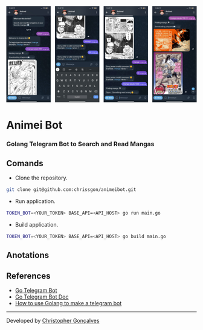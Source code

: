 ![Animei Bot](./thumb.jpg)

# Animei Bot
### Golang Telegram Bot to Search and Read Mangas

## Comands
- Clone the repository.
``` bash
git clone git@github.com:chrissgon/animeibot.git
```
- Run application.
``` bash
TOKEN_BOT=<YOUR_TOKEN> BASE_API=<API_HOST> go run main.go
```
- Build application.
``` bash
TOKEN_BOT=<YOUR_TOKEN> BASE_API=<API_HOST> go build main.go
```

## Anotations
<!-- Application hosted in <a href="http://localhost:3000/">http://localhost:3000/</a>. -->

## References
- [Go Telegram Bot](https://github.com/go-telegram-bot-api/telegram-bot-api)
- [Go Telegram Bot Doc](https://go-telegram-bot-api.dev/)
- [How to use Golang to make a telegram bot](https://www.youtube.com/watch?v=orFTer_uy7w)

---
Developed by [Christopher Gonçalves](https://github.com/chrissgon)
